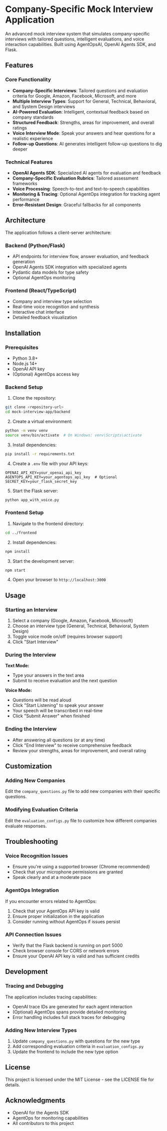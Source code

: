 # Company-Specific Mock Interview Application

An advanced mock interview system that simulates company-specific interviews with tailored questions, intelligent evaluations, and voice interaction capabilities. Built using AgentOpsAI, OpenAI Agents SDK, and Flask.

## Features

### Core Functionality
- **Company-Specific Interviews**: Tailored questions and evaluation criteria for Google, Amazon, Facebook, Microsoft, and more
- **Multiple Interview Types**: Support for General, Technical, Behavioral, and System Design interviews
- **AI-Powered Evaluation**: Intelligent, contextual feedback based on company standards
- **Structured Feedback**: Strengths, areas for improvement, and overall ratings
- **Voice Interview Mode**: Speak your answers and hear questions for a realistic experience
- **Follow-up Questions**: AI generates intelligent follow-up questions to dig deeper

### Technical Features
- **OpenAI Agents SDK**: Specialized AI agents for evaluation and feedback
- **Company-Specific Evaluation Rubrics**: Tailored assessment frameworks
- **Voice Processing**: Speech-to-text and text-to-speech capabilities
- **Monitoring & Tracing**: Optional AgentOps integration for tracking agent performance
- **Error-Resistant Design**: Graceful fallbacks for all components

## Architecture

The application follows a client-server architecture:

### Backend (Python/Flask)
- API endpoints for interview flow, answer evaluation, and feedback generation
- OpenAI Agents SDK integration with specialized agents
- Pydantic data models for type safety
- Optional AgentOps monitoring

### Frontend (React/TypeScript)
- Company and interview type selection
- Real-time voice recognition and synthesis
- Interactive chat interface
- Detailed feedback visualization

## Installation

### Prerequisites
- Python 3.8+
- Node.js 14+
- OpenAI API key
- (Optional) AgentOps access key

### Backend Setup

1. Clone the repository:
```bash
git clone <repository-url>
cd mock-interview-app/backend
```

2. Create a virtual environment:
```bash
python -m venv venv
source venv/bin/activate  # On Windows: venv\Scripts\activate
```

3. Install dependencies:
```bash
pip install -r requirements.txt
```

4. Create a `.env` file with your API keys:
```
OPENAI_API_KEY=your_openai_api_key
AGENTOPS_API_KEY=your_agentops_api_key  # Optional
SECRET_KEY=your_flask_secret_key
```

5. Start the Flask server:
```bash
python app_with_voice.py
```

### Frontend Setup

1. Navigate to the frontend directory:
```bash
cd ../frontend
```

2. Install dependencies:
```bash
npm install
```

3. Start the development server:
```bash
npm start
```

4. Open your browser to `http://localhost:3000`

## Usage

### Starting an Interview

1. Select a company (Google, Amazon, Facebook, Microsoft)
2. Choose an interview type (General, Technical, Behavioral, System Design)
3. Toggle voice mode on/off (requires browser support)
4. Click "Start Interview"

### During the Interview

**Text Mode:**
- Type your answers in the text area
- Submit to receive evaluation and the next question

**Voice Mode:**
- Questions will be read aloud
- Click "Start Listening" to speak your answer
- Your speech will be transcribed in real-time
- Click "Submit Answer" when finished

### Ending the Interview

- After answering all questions (or at any time)
- Click "End Interview" to receive comprehensive feedback
- Review your strengths, areas for improvement, and overall rating

## Customization

### Adding New Companies

Edit the `company_questions.py` file to add new companies with their specific questions.

### Modifying Evaluation Criteria

Edit the `evaluation_configs.py` file to customize how different companies evaluate responses.

## Troubleshooting

### Voice Recognition Issues

- Ensure you're using a supported browser (Chrome recommended)
- Check that your microphone permissions are granted
- Speak clearly and at a moderate pace

### AgentOps Integration

If you encounter errors related to AgentOps:

1. Check that your AgentOps API key is valid
2. Ensure proper initialization in the application
3. Consider running without AgentOps if issues persist

### API Connection Issues

- Verify that the Flask backend is running on port 5000
- Check browser console for CORS or network errors
- Ensure your OpenAI API key is valid and has sufficient credits

## Development

### Tracing and Debugging

The application includes tracing capabilities:

- OpenAI trace IDs are generated for each agent interaction
- (Optional) AgentOps spans provide detailed monitoring
- Error handling includes full stack traces for debugging

### Adding New Interview Types

1. Update `company_questions.py` with questions for the new type
2. Add corresponding evaluation criteria in `evaluation_configs.py`
3. Update the frontend to include the new type option

## License

This project is licensed under the MIT License - see the LICENSE file for details.

## Acknowledgments

- OpenAI for the Agents SDK
- AgentOps for monitoring capabilities
- All contributors to this project